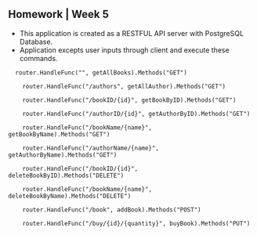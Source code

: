 ## Homework | Week 5

* This application is created as a RESTFUL API server with PostgreSQL Database.
* Application excepts user inputs through client and execute these commands.

``` 
  router.HandleFunc("", getAllBooks).Methods("GET")

	router.HandleFunc("/authors", getAllAuthor).Methods("GET")

	router.HandleFunc("/bookID/{id}", getBookByID).Methods("GET")

	router.HandleFunc("/authorID/{id}", getAuthorByID).Methods("GET")

	router.HandleFunc("/bookName/{name}", getBookByName).Methods("GET")

	router.HandleFunc("/authorName/{name}", getAuthorByName).Methods("GET")

	router.HandleFunc("/bookID/{id}", deleteBookByID).Methods("DELETE")

	router.HandleFunc("/bookName/{name}", deleteBookByName).Methods("DELETE")

	router.HandleFunc("/book", addBook).Methods("POST")

	router.HandleFunc("/buy/{id}/{quantity}", buyBook).Methods("PUT")
``` 
